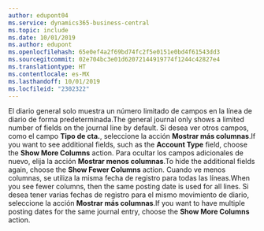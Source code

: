 ```yaml
---
author: edupont04
ms.service: dynamics365-business-central
ms.topic: include
ms.date: 10/01/2019
ms.author: edupont
ms.openlocfilehash: 65e0ef4a2f69bd74fc2f5e0151e0bd4f61543dd3
ms.sourcegitcommit: 02e704bc3e01d62072144919774f1244c42827e4
ms.translationtype: HT
ms.contentlocale: es-MX
ms.lasthandoff: 10/01/2019
ms.locfileid: "2302322"
---
```

<span data-ttu-id="eeb8c-101">El diario general solo muestra un número limitado de campos en la línea de diario de forma predeterminada.</span><span class="sxs-lookup"><span data-stu-id="eeb8c-101">The general journal only shows a limited number of fields on the journal line by default.</span></span> <span data-ttu-id="eeb8c-102">Si desea ver otros campos, como el campo **Tipo de cta.**, seleccione la acción **Mostrar más columnas**.</span><span class="sxs-lookup"><span data-stu-id="eeb8c-102">If you want to see additional fields, such as the **Account Type** field, choose the **Show More Columns** action.</span></span> <span data-ttu-id="eeb8c-103">Para ocultar los campos adicionales de nuevo, elija la acción **Mostrar menos columnas**.</span><span class="sxs-lookup"><span data-stu-id="eeb8c-103">To hide the additional fields again, choose the **Show Fewer Columns** action.</span></span> <span data-ttu-id="eeb8c-104">Cuando ve menos columnas, se utiliza la misma fecha de registro para todas las líneas.</span><span class="sxs-lookup"><span data-stu-id="eeb8c-104">When you see fewer columns, then the same posting date is used for all lines.</span></span> <span data-ttu-id="eeb8c-105">Si desea tener varias fechas de registro para el mismo movimiento de diario, seleccione la acción **Mostrar más columnas**.</span><span class="sxs-lookup"><span data-stu-id="eeb8c-105">If you want to have multiple posting dates for the same journal entry, choose the **Show More Columns** action.</span></span>  
